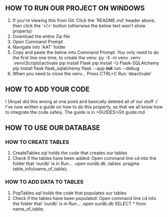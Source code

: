 ## HOW TO RUN OUR PROJECT ON WINDOWS ##
1. If you're viewing this from Git: Click the 'README.md' header above, then click the '</>' button (otherwise the below text won't show properly)
2. Download the entire Zip file
3. Open Command Prompt
4. Navigate into 'AAT' folder
5. Copy and paste the below into Command Prompt. You only need to do the first line one time, to create the venv.
        py -3 -m venv .venv
        .venv\Scripts\activate
        pip install Flask
        pip install -U Flask-SQLAlchemy
        pip install flask flask_sqlalchemy
        flask --app __init__ run --debug
5. When you need to close the venv...
        Press CTRL+C
        Run 'deactivate'



## HOW TO ADD YOUR CODE ##
I (Anya) did this wrong at one point and basically deleted all of our stuff :/ 
I've now written a guide on how to do this properly, so that we all know how to integrate the code safely. 
The guide is in >GUIDES>Git guide.md



## HOW TO USE OUR DATABASE ##
### HOW TO CREATE TABLES ###
1. CreateTables.sql holds the code that creates our tables
2. Check if the tables have been added:
        Open command line
        cd into the folder that 'ourdb' is in
        Run...
            .open ourdb.db
            .tables
            .pragma table_info(name_of_table);
### HOW TO ADD DATA TO TABLES ###
1. PopTables.sql holds the code that populates our tables
2. Check if the tables have been populated:
        Open command line
        cd into the folder that 'ourdb' is in
        Run...
            .open ourdb.db
            SELECT * from name_of_table;